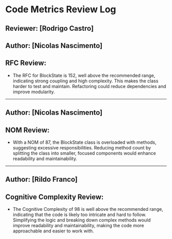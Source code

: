 # Code Metrics Review Log

## Reviewer: [Rodrigo Castro]

## Author: [Nicolas Nascimento]
## RFC Review:

- The RFC for BlockState is 152, well above the recommended range, indicating strong coupling and high complexity. This makes the class harder to test and maintain. Refactoring could reduce dependencies and improve modularity.

---

## Author: [Nicolas Nascimento]
## NOM Review:

- With a NOM of 87, the BlockState class is overloaded with methods, suggesting excessive responsibilities. Reducing method count by splitting the class into smaller, focused components would enhance readability and maintainability.
  
---
## Author: [Rildo Franco]
## Cognitive Complexity Review:
- The Cognitive Complexity of 98 is well above the recommended range, indicating that the code is likely too intricate and hard to follow. Simplifying the logic and breaking down complex methods would improve readability and maintainability, making the code more approachable and easier to work with.
